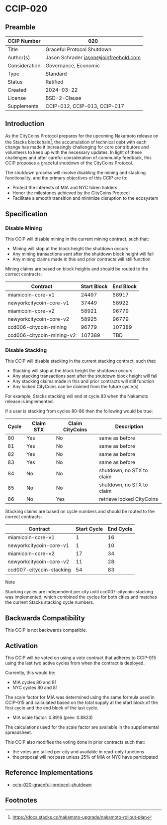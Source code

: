 # CCIP-020

## Preamble

| CCIP Number   | 020                                   |
| ------------- | ------------------------------------- |
| Title         | Graceful Protocol Shutdown            |
| Author(s)     | Jason Schrader jason@joinfreehold.com |
| Consideration | Governance, Economic                  |
| Type          | Standard                              |
| Status        | Ratified                              |
| Created       | 2024-03-22                            |
| License       | BSD-2-Clause                          |
| Supplements   | CCIP-012, CCIP-013, CCIP-017          |

## Introduction

As the CityCoins Protocol prepares for the upcoming Nakamoto release on the Stacks blockchain[^1], the accumulation of technical debt with each change has made it increasingly challenging for core contributors and volunteers to keep up with the necessary updates. In light of these challenges and after careful consideration of community feedback, this CCIP proposes a graceful shutdown of the CityCoins Protocol.

The shutdown process will involve disabling the mining and stacking functionality, and the primary objectives of this CCIP are to:

- Protect the interests of MIA and NYC token holders
- Honor the milestones achieved by the CityCoins Protocol
- Facilitate a smooth transition and minimize disruption to the ecosystem

## Specification

### Disable Mining

This CCIP will disable mining in the current mining contract, such that:

- Mining will stop at the block height the shutdown occurs
- Any mining transactions sent after the shutdown block height will fail
- Any mining claims made in this and prior contracts will still function

Mining claims are based on block heights and should be routed to the correct contracts:

| Contract                  | Start Block | End Block |
| ------------------------- | ----------- | --------- |
| miamicoin-core-v1         | 24497       | 58917     |
| newyorkcitycoin-core-v1   | 37449       | 58922     |
| miamicoin-core-v2         | 58921       | 96779     |
| newyorkcitycoin-core-v2   | 58925       | 96779     |
| ccd006-citycoin-mining    | 96779       | 107389    |
| ccd006-citycoin-mining-v2 | 107389      | TBD       |

### Disable Stacking

This CCIP will disable stacking in the current stacking contract, such that:

- Stacking will stop at the block height the shutdown occurs
- Any stacking transactions sent after the shutdown block height will fail
- Any stacking claims made in this and prior contracts will still function
- Any locked CityCoins can be claimed from the future cycle(s)

For example, Stacks stacking will end at cycle 83 when the Nakamoto release is implemented.

If a user is stacking from cycles 80-86 then the following would be true:

| Cycle | Claim STX | Claim CityCoins | Description               |
| ----- | --------- | --------------- | ------------------------- |
| 80    | Yes       | No              | same as before            |
| 81    | Yes       | No              | same as before            |
| 82    | Yes       | No              | same as before            |
| 83    | Yes       | No              | same as before            |
| 84    | No        | No              | shutdown, no STX to claim |
| 85    | No        | No              | shutdown, no STX to claim |
| 86    | No        | Yes             | retrieve locked CityCoins |

Stacking claims are based on cycle numbers and should be routed to the correct contracts:

| Contract                 | Start Cycle | End Cycle |
| ------------------------ | ----------- | --------- |
| miamicoin-core-v1        | 1           | 16        |
| newyorkcitycoin-core-v1  | 1           | 10        |
| miamicoin-core-v2        | 17          | 34        |
| newyorkcitycoin-core-v2  | 11          | 28        |
| ccd007-citycoin-stacking | 54          | 83        |

> [!NOTE]
> Stacking cycles are independent per city until ccd007-citycoin-stacking was implemented, which combined the cycles for both cities and matches the current Stacks stacking cycle numbers.

## Backwards Compatibility

This CCIP is not backwards compatible.

## Activation

This CCIP will be voted on using a vote contract that adheres to CCIP-015 using the last two active cycles from when the contract is deployed.

Currently, this would be:

- MIA cycles 80 and 81
- NYC cycles 80 and 81

The scale factor for MIA was determined using the same formula used in CCIP-015 and calculated based on the total supply at the start block of the first cycle and the end block of the last cycle.

- MIA scale factor: 0.8916 (prev: 0.8823)

The calculations used for the scale factor are available in the supplemental spreadsheet.

This CCIP also modifies the voting done in prior contracts such that:

- the votes are tallied per city and available in read-only functions
- the proposal will not pass unless 25% of MIA or NYC have participated

## Reference Implementations

- [ccip-020-graceful-protocol-shutdown](https://explorer.hiro.so/txid/SP8A9HZ3PKST0S42VM9523Z9NV42SZ026V4K39WH.ccip020-graceful-protocol-shutdown?chain=mainnet)

## Footnotes

[^1]: https://docs.stacks.co/nakamoto-upgrade/nakamoto-rollout-plan
